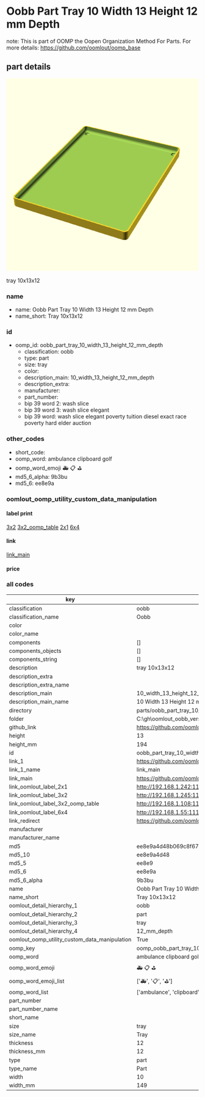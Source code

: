# Oobb Part Tray 10 Width 13 Height 12 mm Depth  

note: This is part of OOMP the Oopen Organization Method For Parts. For more details: https://github.com/oomlout/oomp_base

##  part details
  

[![](3dpr.png)](3dpr.png)

tray 10x13x12



### name
* name: Oobb Part Tray 10 Width 13 Height 12 mm Depth
* name_short: Tray 10x13x12 
### id
* oomp_id: oobb_part_tray_10_width_13_height_12_mm_depth
  * classification: oobb
  * type: part
  * size: tray
  * color: 
  * description_main: 10_width_13_height_12_mm_depth
  * description_extra: 
  * manufacturer: 
  * part_number: 
  * bip 39 word 2: wash slice
  * bip 39 word 3: wash slice elegant
  * bip 39 word: wash slice elegant poverty tuition diesel exact race poverty hard elder auction

### other_codes
* short_code: 
* oomp_word: ambulance clipboard golf
* oomp_word_emoji :ambulance: :clipboard: :golf:
* md5_6_alpha: 9b3bu
* md5_6: ee8e9a






### oomlout_oomp_utility_custom_data_manipulation
#### label print
[3x2](http://192.168.1.245:1112/?label=oomp%209b3bu)
[3x2_oomp_table](http://192.168.1.108:1112/?label=oomp%209b3bu)
[2x1](http://192.168.1.242:1112/?label=oomp%209b3bu)
[6x4](http://192.168.1.55:1112/?label=oomp%209b3bu)    

#### link

[link_main](https://github.com/oomlout/oomlout_oobb_version_4_generated_parts/tree/main/navigation_oomp/oobb/part/tray/10_width_13_height_12_mm_depth/part)                              

#### price







### all codes 
| key | value |  
| --- | --- |  
| classification | oobb |  
| classification_name | Oobb |  
| color |  |  
| color_name |  |  
| components | [] |  
| components_objects | [] |  
| components_string | [] |  
| description | tray 10x13x12 |  
| description_extra |  |  
| description_extra_name |  |  
| description_main | 10_width_13_height_12_mm_depth |  
| description_main_name | 10 Width 13 Height 12 mm Depth |  
| directory | parts/oobb_part_tray_10_width_13_height_12_mm_depth |  
| folder | C:\gh\oomlout_oobb_version_4_generated_parts\parts\oobb_part_tray_10_width_13_height_12_mm_depth |  
| github_link | https://github.com/oomlout/oomlout_oomp_part_src/tree/main/parts/oobb_part_tray_10_width_13_height_12_mm_depth |  
| height | 13 |  
| height_mm | 194 |  
| id | oobb_part_tray_10_width_13_height_12_mm_depth |  
| link_1 | https://github.com/oomlout/oomlout_oobb_version_4_generated_parts/tree/main/navigation_oomp/oobb/part/tray/10_width_13_height_12_mm_depth/part |  
| link_1_name | link_main |  
| link_main | https://github.com/oomlout/oomlout_oobb_version_4_generated_parts/tree/main/navigation_oomp/oobb/part/tray/10_width_13_height_12_mm_depth/part |  
| link_oomlout_label_2x1 | http://192.168.1.242:1112/?label=oomp%209b3bu |  
| link_oomlout_label_3x2 | http://192.168.1.245:1112/?label=oomp%209b3bu |  
| link_oomlout_label_3x2_oomp_table | http://192.168.1.108:1112/?label=oomp%209b3bu |  
| link_oomlout_label_6x4 | http://192.168.1.55:1112/?label=oomp%209b3bu |  
| link_redirect | https://github.com/oomlout/oomlout_oobb_version_4_generated_parts/tree/main/parts/oobb_tray_10_13_12 |  
| manufacturer |  |  
| manufacturer_name |  |  
| md5 | ee8e9a4d48b069c8f6751a908f32dfbb |  
| md5_10 | ee8e9a4d48 |  
| md5_5 | ee8e9 |  
| md5_6 | ee8e9a |  
| md5_6_alpha | 9b3bu |  
| name | Oobb Part Tray 10 Width 13 Height 12 mm Depth |  
| name_short | Tray 10x13x12  |  
| oomlout_detail_hierarchy_1 | oobb |  
| oomlout_detail_hierarchy_2 | part |  
| oomlout_detail_hierarchy_3 | tray |  
| oomlout_detail_hierarchy_4 | 12_mm_depth |  
| oomlout_oomp_utility_custom_data_manipulation | True |  
| oomp_key | oomp_oobb_part_tray_10_width_13_height_12_mm_depth |  
| oomp_word | ambulance clipboard golf |  
| oomp_word_emoji | :ambulance: :clipboard: :golf: |  
| oomp_word_emoji_list | [':ambulance:', ':clipboard:', ':golf:'] |  
| oomp_word_list | ['ambulance', 'clipboard', 'golf'] |  
| part_number |  |  
| part_number_name |  |  
| short_name |  |  
| size | tray |  
| size_name | Tray |  
| thickness | 12 |  
| thickness_mm | 12 |  
| type | part |  
| type_name | Part |  
| width | 10 |  
| width_mm | 149 |  
